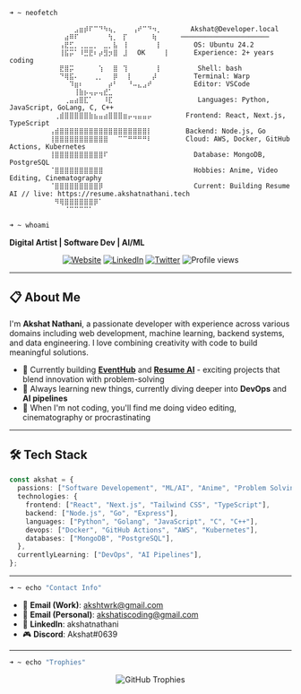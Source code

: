 ```bash
➜ ~ neofetch
```

```
          ⠀⠀⠀⠀⠀⣠⣶⡾⠏⠉⠙⠳⢦⡀⠀⠀⠀⢠⠞⠉⠙⠲⡀⠀      Akshat@Developer.local 
          ⠀⠀⠀⣴⠿⠏⠀⠀⠀⠀⠀⠀⢳⡀⠀⡏⠀⠀⠀⠀⠀⢷      ──────────────────────
          ⠀⠀⢠⣟⣋⡀⢀⣀⣀⡀⠀⣀⡀⣧⠀⢸⠀⠀⠀⠀⠀⠀⡇        OS: Ubuntu 24.2
          ⠀⠀⢸⣯⡭⠁⠸⣛⣟⠆⡴⣻⡲⣿⠀⣸⠀⠀OK⠀⠀⠀⠀⡇      Experience: 2+ years coding
          ⠀⠀⣟⣿⡭⠀⠀⠀⠀⠀⢱⠀⠀⣿⠀⢹⠀⠀⠀⠀⠀⠀⡇         Shell: bash
          ⠀⠀⠙⢿⣯⠄⠀⠀⠀⢀⡀⠀⠀⡿⠀⠀⡇⠀⠀⠀⠀⡼⠀        Terminal: Warp
          ⠀⠀⠀⠀⠹⣶⠆⠀⠀⠀⠀⠀⡴⠃⠀⠀⠘⠤⣄⣠⠞⠀⠀        Editor: VSCode 
          ⠀⠀⠀⠀⠀⢸⣷⡦⢤⡤⢤⣞⣁⠀⠀⠀⠀⠀⠀⠀⠀⠀⠀      
          ⠀⠀⠀⢀⣤⣴⣿⣏⠁⠀⠀⠸⣏⠀⠀⠀⠀⠀⠀⠀⠀⠀⠀         Languages: Python, JavaScript, GoLang, C, C++
          ⠀⢀⣾⣿⣿⣿⣿⣿⣷⣦⣤⣴⣿⣿⣿⣶⡤⢤⣤⣤⡤⠀⠀      Frontend: React, Next.js, TypeScript
          ⢠⣾⣿⣿⣿⣿⣿⣿⣿⣿⣿⣿⣿⣿⣿⣿⣿⣿⣿⣿⡇⠀⠀      Backend: Node.js, Go
          ⢸⣿⣿⣿⣿⣿⣿⣿⣿⣿⣿⣿⠀⠀⠉⠉⠛⠛⠛⠛⠇⠀⠀      Cloud: AWS, Docker, GitHub Actions, Kubernetes
          ⢸⣿⣿⣿⣿⣿⣿⣿⣿⣿⣿⠏⠀⠀⠀⠀⠀⠀⠀⠀⠀⠀⠀        Database: MongoDB, PostgreSQL
          ⠈⣿⣿⣿⣿⣿⣿⣿⣿⣿⣿⠀⠀⠀⠀⠀⠀⠀⠀⠀⠀⠀⠀        Hobbies: Anime, Video Editing, Cinematography
          ⠈⣿⣿⣿⣿⣿⣿⣿⣿⣿⡿⠀⠀⠀⠀⠀⠀⠀⠀⠀⠀⠀⠀        Current: Building Resume AI // live: https://resume.akshatnathani.tech
          ⠀⠻⢿⣿⣿⣿⣿⣿⣿⡿⠁⠀⠀⠀⠀⠀⠀⠀⠀⠀⠀⠀⠀        
          ⠀⠀⠀⠈⠉⠉⠉⠉⠁⠀⠀⠀⠀⠀⠀⠀⠀⠀⠀⠀⠀⠀⠀      
```

```bash
➜ ~ whoami
```
**Digital Artist | Software Dev | AI/ML**

<p align="center">
  <a href="https://akshatnathani.tech/"><img src="https://img.shields.io/badge/Website-akshatnathani.tech-blue?style=for-the-badge" alt="Website"></a>
  <a href="https://www.linkedin.com/in/akshatnathani/"><img src="https://img.shields.io/badge/LinkedIn-akshatnathani-0077B5?style=for-the-badge&logo=linkedin" alt="LinkedIn"></a>
  <a href="https://twitter.com/thakksht"><img src="https://img.shields.io/badge/Twitter-thakksht-1DA1F2?style=for-the-badge&logo=twitter" alt="Twitter"></a>
  <img src="https://komarev.com/ghpvc/?username=thakksht&color=brightgreen&style=for-the-badge" alt="Profile views">
</p>

---

## 📋 About Me

I'm **Akshat Nathani**, a passionate developer with experience across various domains including web development, machine learning, backend systems, and data engineering. I love combining creativity with code to build meaningful solutions.

- 🔭 Currently building **[EventHub](https://thapar-events-portal.pages.dev/)** and **[Resume AI](https://resume.akshatnathani.tech)** - exciting projects that blend innovation with problem-solving
- 🌱 Always learning new things, currently diving deeper into **DevOps** and **AI pipelines**
- 🎨 When I'm not coding, you'll find me doing video editing, cinematography or procrastinating

---

## 🛠️ Tech Stack

```typescript
const akshat = {
  passions: ["Software Developement", "ML/AI", "Anime", "Problem Solving"],
  technologies: {
    frontend: ["React", "Next.js", "Tailwind CSS", "TypeScript"],
    backend: ["Node.js", "Go", "Express"],
    languages: ["Python", "Golang", "JavaScript", "C", "C++"],
    devops: ["Docker", "GitHub Actions", "AWS", "Kubernetes"],
    databases: ["MongoDB", "PostgreSQL"],
  },
  currentlyLearning: ["DevOps", "AI Pipelines"],
};
```

---

```bash
➜ ~ echo "Contact Info"
```

- 📧 **Email (Work)**: akshtwrk@gmail.com
- 📧 **Email (Personal)**: akshatiscoding@gmail.com  
- 💼 **LinkedIn**: akshatnathani
- 🎮 **Discord**: Akshat#0639

---
```bash
➜ ~ echo "Trophies"
```
<div align="center">
  <img src="https://github-profile-trophy.vercel.app/?username=thakksht&theme=darkhub&no-frame=true&no-bg=true&margin-w=4" alt="GitHub Trophies" />
</div>
